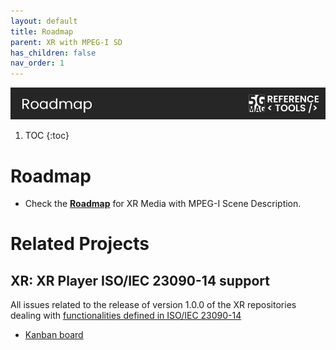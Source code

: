 ```yaml
---
layout: default
title: Roadmap
parent: XR with MPEG-I SD
has_children: false
nav_order: 1
---
```

<img src="../../assets/images/Banner_Roadmap.png" /> 

1. TOC
{:toc}

# Roadmap

* Check the [**Roadmap**](https://github.com/orgs/5G-MAG/projects/48/views/16) for XR Media with MPEG-I Scene Description.

# Related Projects

## XR: XR Player ISO/IEC 23090-14 support

All issues related to the release of version 1.0.0 of the XR repositories dealing with [functionalities defined in ISO/IEC 23090-14](features)
* [Kanban board](https://github.com/orgs/5G-MAG/projects/22)


